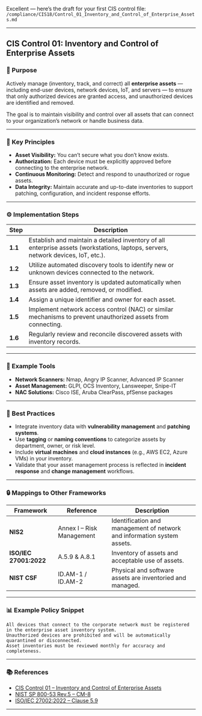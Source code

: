 Excellent — here’s the draft for your first CIS control file:
`/compliance/CIS18/Control_01_Inventory_and_Control_of_Enterprise_Assets.md`

---

## CIS Control 01: Inventory and Control of Enterprise Assets

### 🎯 Purpose

Actively manage (inventory, track, and correct) all **enterprise assets** — including end-user devices, network devices, IoT, and servers — to ensure that only authorized devices are granted access, and unauthorized devices are identified and removed.

The goal is to maintain visibility and control over all assets that can connect to your organization’s network or handle business data.

---

### 🧩 Key Principles

* **Asset Visibility:** You can’t secure what you don’t know exists.
* **Authorization:** Each device must be explicitly approved before connecting to the enterprise network.
* **Continuous Monitoring:** Detect and respond to unauthorized or rogue assets.
* **Data Integrity:** Maintain accurate and up-to-date inventories to support patching, configuration, and incident response efforts.

---

### ⚙️ Implementation Steps

| Step    | Description                                                                                                                        |
| ------- | ---------------------------------------------------------------------------------------------------------------------------------- |
| **1.1** | Establish and maintain a detailed inventory of all enterprise assets (workstations, laptops, servers, network devices, IoT, etc.). |
| **1.2** | Utilize automated discovery tools to identify new or unknown devices connected to the network.                                     |
| **1.3** | Ensure asset inventory is updated automatically when assets are added, removed, or modified.                                       |
| **1.4** | Assign a unique identifier and owner for each asset.                                                                               |
| **1.5** | Implement network access control (NAC) or similar mechanisms to prevent unauthorized assets from connecting.                       |
| **1.6** | Regularly review and reconcile discovered assets with inventory records.                                                           |

---

### 🧰 Example Tools

* **Network Scanners:** Nmap, Angry IP Scanner, Advanced IP Scanner
* **Asset Management:** GLPI, OCS Inventory, Lansweeper, Snipe-IT
* **NAC Solutions:** Cisco ISE, Aruba ClearPass, pfSense packages

---

### 🧠 Best Practices

* Integrate inventory data with **vulnerability management** and **patching systems**.
* Use **tagging** or **naming conventions** to categorize assets by department, owner, or risk level.
* Include **virtual machines** and **cloud instances** (e.g., AWS EC2, Azure VMs) in your inventory.
* Validate that your asset management process is reflected in **incident response** and **change management** workflows.

---

### 🔒 Mappings to Other Frameworks

| Framework              | Reference                 | Description                                                             |
| ---------------------- | ------------------------- | ----------------------------------------------------------------------- |
| **NIS2**               | Annex I – Risk Management | Identification and management of network and information system assets. |
| **ISO/IEC 27001:2022** | A.5.9 & A.8.1             | Inventory of assets and acceptable use of assets.                       |
| **NIST CSF**           | ID.AM-1 / ID.AM-2         | Physical and software assets are inventoried and managed.               |

---

### 📊 Example Policy Snippet

```text
All devices that connect to the corporate network must be registered in the enterprise asset inventory system.  
Unauthorized devices are prohibited and will be automatically quarantined or disconnected.  
Asset inventories must be reviewed monthly for accuracy and completeness.
```

---

### 📚 References

* [CIS Control 01 – Inventory and Control of Enterprise Assets](https://www.cisecurity.org/controls/inventory-and-control-of-enterprise-assets)
* [NIST SP 800-53 Rev.5 – CM-8](https://csrc.nist.gov/publications/detail/sp/800-53/rev-5/final)
* [ISO/IEC 27002:2022 – Clause 5.9](https://www.iso.org/standard/75652.html)

---
